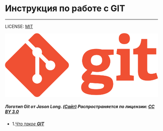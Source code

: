 # **Инструкция по работе с GIT** 
---

LICENSE: [MIT](/license.md)

![](/Git-Logo-1788C.png)


##### Логотип Git от Jason Long. [(**Сайт**)](http://git-scm.com/downloads/logos) Распространяется по лицензии: [CC BY 3.0](https://creativecommons.org/licenses/by/3.0/)

+ 1.[*Что такое **GIT***](/WhotIsGit.md)



